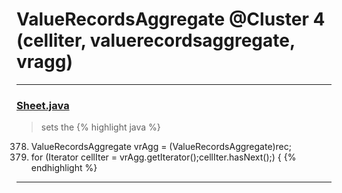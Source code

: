# ValueRecordsAggregate @Cluster 4 (celliter, valuerecordsaggregate, vragg)

***

### [Sheet.java](https://searchcode.com/codesearch/view/15642365/)
> sets the 
{% highlight java %}
378. ValueRecordsAggregate vrAgg = (ValueRecordsAggregate)rec;
379. for (Iterator cellIter = vrAgg.getIterator();cellIter.hasNext();) {
{% endhighlight %}

***

